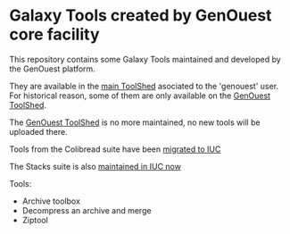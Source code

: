Galaxy Tools created by GenOuest core facility
==============================

This repository contains some Galaxy Tools maintained and developed by the GenOuest platform.

They are available in the [main ToolShed](http://toolshed.g2.bx.psu.edu/) asociated to the 'genouest' user. For historical reason, some of them are only available on the [GenOuest ToolShed](http://toolshed.genouest.org/).

The [GenOuest ToolShed](http://toolshed.genouest.org/) is no more maintained, no new tools will be uploaded there.

Tools from the Colibread suite have been [migrated to IUC](https://github.com/galaxyproject/tools-iuc/tree/master/tools/colibread)

The Stacks suite is also [maintained in IUC now](https://github.com/galaxyproject/tools-iuc/tree/master/tools/stacks)

Tools:

  - Archive toolbox
  - Decompress an archive and merge
  - Ziptool
